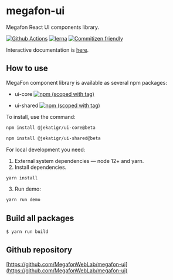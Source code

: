 # megafon-ui

Megafon React UI components library.

[![Github Actions](https://github.com/MegafonWebLab/megafon-ui/workflows/megafon-ui%20CI/badge.svg)](https://github.com/MegafonWebLab/megafon-ui/actions)
[![lerna](https://img.shields.io/badge/maintained%20with-lerna-cc00ff.svg)](https://lerna.js.org/)
[![Commitizen friendly](https://img.shields.io/badge/commitizen-friendly-brightgreen.svg)](http://commitizen.github.io/cz-cli/)

Interactive documentation is [here](https://megafonweblab.github.io/megafon-ui/).

## How to use

MegaFon component library is available as several npm packages:
- ui-core
[![npm (scoped with tag)](https://img.shields.io/npm/v/@jekatigr/ui-core/beta?label=%40megafon%2Fui-core)](https://www.npmjs.com/package/@jekatigr/ui-core/v/beta)

- ui-shared
[![npm (scoped with tag)](https://img.shields.io/npm/v/@jekatigr/ui-shared/beta?label=%40megafon%2Fui-shared)](https://www.npmjs.com/package/@jekatigr/ui-shared/v/beta)

To install, use the command:
```bash
npm install @jekatigr/ui-core@beta
```
```bash
npm install @jekatigr/ui-shared@beta
```

For local development you need:

1. External system dependencies — node 12+ and yarn.
2. Install dependencies.
```bash
yarn install
```
3. Run demo:
```bash
yarn run demo
```

## Build all packages

```bash
$ yarn run build
```

## Github repository

[https://github.com/MegafonWebLab/megafon-ui](https://github.com/MegafonWebLab/megafon-ui)

